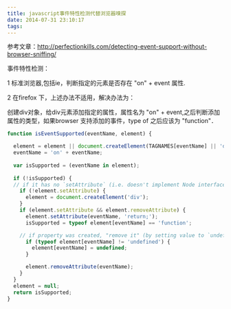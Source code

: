 ```yaml
---
title: javascript事件特性检测代替浏览器嗅探
date: 2014-07-31 23:10:17
tags:
---
```

参考文章：http://perfectionkills.com/detecting-event-support-without-browser-sniffing/

事件特性检测：

1 标准浏览器,包括ie，判断指定的元素是否存在 "on" + event 属性.

2 在firefox 下，上述办法不适用，解决办法为：

创建div对象，给div元素添加指定的属性，属性名为 "on" + event,之后判断添加属性的类型，如果browser 支持添加的事件，type of 之后应该为 "function"．
``` javascript
function isEventSupported(eventName, element) {

  element = element || document.createElement(TAGNAMES[eventName] || 'div');
  eventName = 'on' + eventName;
  
  var isSupported = (eventName in element);
  
  if (!isSupported) {
  // if it has no `setAttribute` (i.e. doesn't implement Node interface), try generic element
    if (!element.setAttribute) {
      element = document.createElement('div');
    }
    if (element.setAttribute && element.removeAttribute) {
      element.setAttribute(eventName, 'return;');
      isSupported = typeof element[eventName] == 'function';

    // if property was created, "remove it" (by setting value to `undefined`)
      if (typeof element[eventName] != 'undefined') {
        element[eventName] = undefined;
      }

      element.removeAttribute(eventName);
    }
  }
  element = null;
  return isSupported;
}
```

